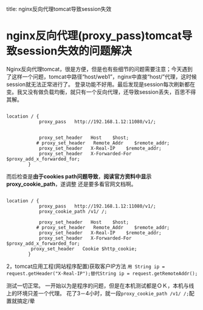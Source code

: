 title: nginx反向代理tomcat导致session失效 

#  nginx反向代理(proxy_pass)tomcat导致session失效的问题解决 
Nginx反向代理tomcat，很是方便，但是也有些细节的问题需要注意；今天遇到了这样一个问题，tomcat中路径“host/web1”，nginx中直接“host/”代理，这时候session就无法正常进行了。
登录功能不好用。最后发现是session每次刷新都在变。我又没有做负载均衡，就只有一个反向代理，还导致session丢失，百思不得其解。
```

location / {
            proxy_pass   http://192.168.1.12:11080/v1/;
    
     
            proxy_set_header   Host    $host;
           # proxy_set_header   Remote_Addr    $remote_addr;
            proxy_set_header   X-Real-IP    $remote_addr;
            proxy_set_header   X-Forwarded-For    $proxy_add_x_forwarded_for;
        }

```
而后检查是**由于cookies path问题导致**，**阅读官方资料中显示proxy_cookie_path**，遂调整 还是要多看官网文档啊。
```

location / {
            proxy_pass   http://192.168.1.12:11080/v1/;
            proxy_cookie_path /v1/ /;
    
            proxy_set_header   Host    $host;
           # proxy_set_header   Remote_Addr    $remote_addr;
            proxy_set_header   X-Real-IP    $remote_addr;
            proxy_set_header   X-Forwarded-For    $proxy_add_x_forwarded_for;
  		 proxy_set_header   Cookie $http_cookie;
        }

```
2，tomcat应用工程(网站程序配置)获取客户IP方法
` 用 String ip = request.getHeader("X-Real-IP");替代String ip = request.getRemoteAddr(); `

测试一切正常。
一开始以为是程序的问题，但是在本机测试都是ＯＫ，本机与线上的环境只差一个代理。
花了3－4小时，就一段` proxy_cookie_path /v1/ /; `配置就搞定/晕
   